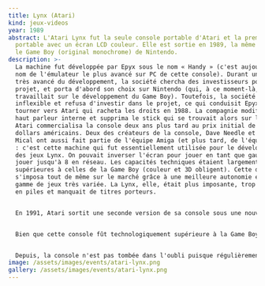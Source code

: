 ```yaml
---
title: Lynx (Atari)
kind: jeux-videos
year: 1989
abstract: L'Atari Lynx fut la seule console portable d'Atari et la première
  portable avec un écran LCD couleur. Elle est sortie en 1989, la même année que
  le Game Boy (original monochrome) de Nintendo.
description: >-
  La machine fut développée par Epyx sous le nom « Handy » (c'est aujourd'hui le
  nom de l'émulateur le plus avancé sur PC de cette console). Durant un stade
  très avancé du développement, la société chercha des investisseurs pour son
  projet, et porta d'abord son choix sur Nintendo (qui, à ce moment-là,
  travaillait sur le développement du Game Boy). Toutefois, la société se montra
  inflexible et refusa d'investir dans le projet, ce qui conduisit Epyx à se
  tourner vers Atari qui racheta les droits en 1988. La compagnie modifia le
  haut parleur interne et supprima le stick qui se trouvait alors sur le pad.
  Atari commercialisa la console deux ans plus tard au prix initial de 199
  dollars américains. Deux des créateurs de la console, Dave Needle et R.J.
  Mical ont aussi fait partie de l'équipe Amiga (et plus tard, de l'équipe 3DO)
  : c'est cette machine qui fut essentiellement utilisée pour le développement
  des jeux Lynx. On pouvait inverser l'écran pour jouer en tant que gaucher et
  jouer jusqu'à 8 en réseau. Les capacités techniques étaient largement
  supérieures à celles de la Game Boy (couleur et 3D obligent). Cette dernière
  s'imposa tout de même sur le marché grâce à une meilleure autonomie et une
  gamme de jeux très variée. La Lynx, elle, était plus imposante, trop gourmande
  en piles et manquait de titres porteurs.


  En 1991, Atari sortit une seconde version de sa console sous une nouvelle forme, avec des cartouches relookées. La nouvelle console (nommée par Atari « Lynx II ») possédait des grips de prise en main, un écran de meilleure qualité avec une option d'économie d'énergie qui permettait de mettre la console en mode veille.


  Bien que cette console fût technologiquement supérieure à la Game Boy, les erreurs marketing d'Atari et la faible quantité de jeux disponibles firent que la console fut un échec commercial. Finalement, au milieu des années 1990, Atari abandonne la console… pour un temps. Atari tente une dernière fois de relancer la 8 bits portable en parallèle du lancement de l'Atari Jaguar en 1995. Quelques jeux commerciaux sont lancés, mais très vite Atari abandonne, cette fois définitivement.


  Depuis, la console n'est pas tombée dans l'oubli puisque régulièrement, de nouvelles productions développées par des fans sortent sur cette plate-forme.
image: /assets/images/events/atari-lynx.png
gallery: /assets/images/events/atari-lynx.png
---
```

